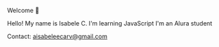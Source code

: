 Welcome 💙

Hello! My name is Isabele C.
I'm learning JavaScript
I'm an Alura student

Contact:
aisabeleecarv@gmail.com

